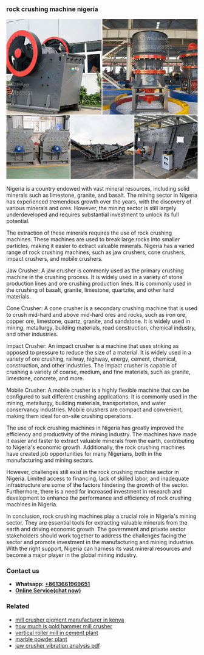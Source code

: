 <h3>rock crushing machine nigeria</h3><img src='1706754106.jpg' alt=''><p>Nigeria is a country endowed with vast mineral resources, including solid minerals such as limestone, granite, and basalt. The mining sector in Nigeria has experienced tremendous growth over the years, with the discovery of various minerals and ores. However, the mining sector is still largely underdeveloped and requires substantial investment to unlock its full potential.</p><p>The extraction of these minerals requires the use of rock crushing machines. These machines are used to break large rocks into smaller particles, making it easier to extract valuable minerals. Nigeria has a varied range of rock crushing machines, such as jaw crushers, cone crushers, impact crushers, and mobile crushers.</p><p>Jaw Crusher: A jaw crusher is commonly used as the primary crushing machine in the crushing process. It is widely used in a variety of stone production lines and ore crushing production lines. It is commonly used in the crushing of basalt, granite, limestone, quartzite, and other hard materials.</p><p>Cone Crusher: A cone crusher is a secondary crushing machine that is used to crush mid-hard and above mid-hard ores and rocks, such as iron ore, copper ore, limestone, quartz, granite, and sandstone. It is widely used in mining, metallurgy, building materials, road construction, chemical industry, and other industries.</p><p>Impact Crusher: An impact crusher is a machine that uses striking as opposed to pressure to reduce the size of a material. It is widely used in a variety of ore crushing, railway, highway, energy, cement, chemical, construction, and other industries. The impact crusher is capable of crushing a variety of coarse, medium, and fine materials, such as granite, limestone, concrete, and more.</p><p>Mobile Crusher: A mobile crusher is a highly flexible machine that can be configured to suit different crushing applications. It is commonly used in the mining, metallurgy, building materials, transportation, and water conservancy industries. Mobile crushers are compact and convenient, making them ideal for on-site crushing operations.</p><p>The use of rock crushing machines in Nigeria has greatly improved the efficiency and productivity of the mining industry. The machines have made it easier and faster to extract valuable minerals from the earth, contributing to Nigeria's economic growth. Additionally, the rock crushing machines have created job opportunities for many Nigerians, both in the manufacturing and mining sectors.</p><p>However, challenges still exist in the rock crushing machine sector in Nigeria. Limited access to financing, lack of skilled labor, and inadequate infrastructure are some of the factors hindering the growth of the sector. Furthermore, there is a need for increased investment in research and development to enhance the performance and efficiency of rock crushing machines in Nigeria.</p><p>In conclusion, rock crushing machines play a crucial role in Nigeria's mining sector. They are essential tools for extracting valuable minerals from the earth and driving economic growth. The government and private sector stakeholders should work together to address the challenges facing the sector and promote investment in the manufacturing and mining industries. With the right support, Nigeria can harness its vast mineral resources and become a major player in the global mining industry.</p><h3>Contact us</h3><ul><li><strong>Whatsapp:&nbsp;<a href="https://wa.me/8613661969651">+8613661969651</a></strong></li><li><a href="https://swt.shibang-china.com/?git&amp;zhl&amp;rock crushing machine nigeria"><strong>Online Service(chat now)</strong></a></li></ul><h3>Related</h3><ul><li><a href='mill crusher pigment manufacturer in kenya.md'>mill crusher pigment manufacturer in kenya</a></li><li><a href='how much is gold hammer mill crusher.md'>how much is gold hammer mill crusher</a></li><li><a href='vertical roller mill in cement plant.md'>vertical roller mill in cement plant</a></li><li><a href='marble powder plant.md'>marble powder plant</a></li><li><a href='jaw crusher vibration analysis pdf.md'>jaw crusher vibration analysis pdf</a></li></ul>